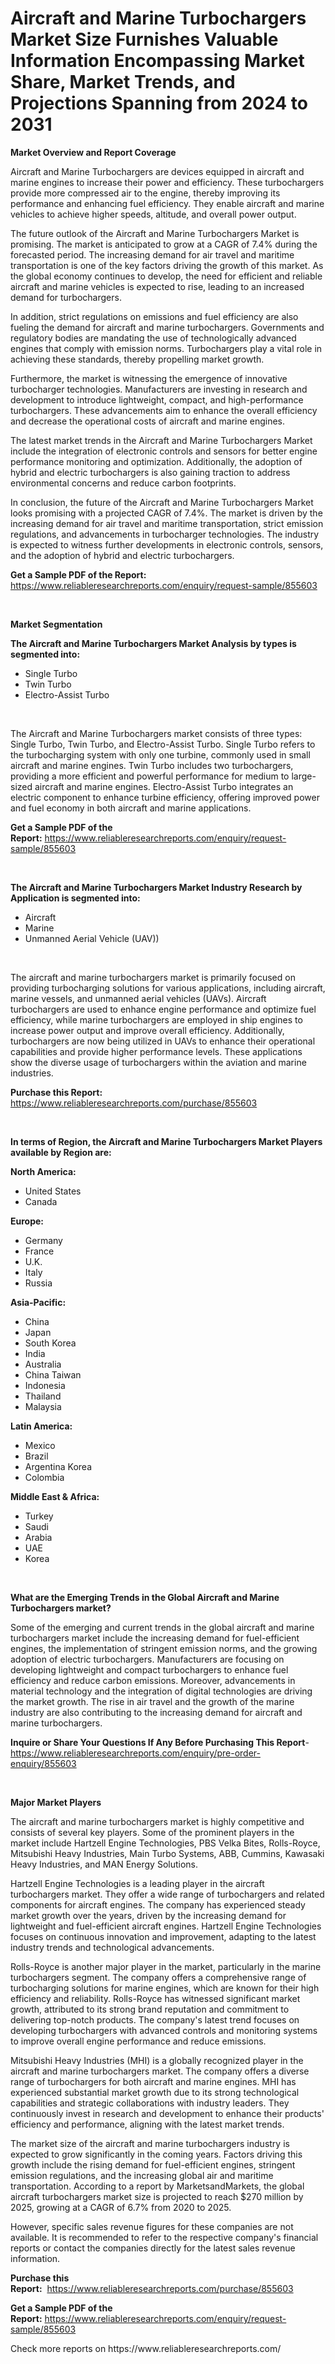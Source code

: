 <p><h1>Aircraft and Marine Turbochargers Market Size Furnishes Valuable Information Encompassing Market Share, Market Trends, and Projections Spanning from 2024 to 2031</h1></p><p><strong>Market Overview and Report Coverage</strong></p>
<p><p>Aircraft and Marine Turbochargers are devices equipped in aircraft and marine engines to increase their power and efficiency. These turbochargers provide more compressed air to the engine, thereby improving its performance and enhancing fuel efficiency. They enable aircraft and marine vehicles to achieve higher speeds, altitude, and overall power output.</p><p>The future outlook of the Aircraft and Marine Turbochargers Market is promising. The market is anticipated to grow at a CAGR of 7.4% during the forecasted period. The increasing demand for air travel and maritime transportation is one of the key factors driving the growth of this market. As the global economy continues to develop, the need for efficient and reliable aircraft and marine vehicles is expected to rise, leading to an increased demand for turbochargers.</p><p>In addition, strict regulations on emissions and fuel efficiency are also fueling the demand for aircraft and marine turbochargers. Governments and regulatory bodies are mandating the use of technologically advanced engines that comply with emission norms. Turbochargers play a vital role in achieving these standards, thereby propelling market growth.</p><p>Furthermore, the market is witnessing the emergence of innovative turbocharger technologies. Manufacturers are investing in research and development to introduce lightweight, compact, and high-performance turbochargers. These advancements aim to enhance the overall efficiency and decrease the operational costs of aircraft and marine engines.</p><p>The latest market trends in the Aircraft and Marine Turbochargers Market include the integration of electronic controls and sensors for better engine performance monitoring and optimization. Additionally, the adoption of hybrid and electric turbochargers is also gaining traction to address environmental concerns and reduce carbon footprints.</p><p>In conclusion, the future of the Aircraft and Marine Turbochargers Market looks promising with a projected CAGR of 7.4%. The market is driven by the increasing demand for air travel and maritime transportation, strict emission regulations, and advancements in turbocharger technologies. The industry is expected to witness further developments in electronic controls, sensors, and the adoption of hybrid and electric turbochargers.</p></p>
<p><strong>Get a Sample PDF of the Report:</strong> <a href="https://www.reliableresearchreports.com/enquiry/request-sample/855603">https://www.reliableresearchreports.com/enquiry/request-sample/855603</a></p>
<p>&nbsp;</p>
<p><strong>Market Segmentation</strong></p>
<p><strong>The Aircraft and Marine Turbochargers Market Analysis by types is segmented into:</strong></p>
<p><ul><li>Single Turbo</li><li>Twin Turbo</li><li>Electro-Assist Turbo</li></ul></p>
<p>&nbsp;</p>
<p><p>The Aircraft and Marine Turbochargers market consists of three types: Single Turbo, Twin Turbo, and Electro-Assist Turbo. Single Turbo refers to the turbocharging system with only one turbine, commonly used in small aircraft and marine engines. Twin Turbo includes two turbochargers, providing a more efficient and powerful performance for medium to large-sized aircraft and marine engines. Electro-Assist Turbo integrates an electric component to enhance turbine efficiency, offering improved power and fuel economy in both aircraft and marine applications.</p></p>
<p><strong>Get a Sample PDF of the Report:</strong>&nbsp;<a href="https://www.reliableresearchreports.com/enquiry/request-sample/855603">https://www.reliableresearchreports.com/enquiry/request-sample/855603</a></p>
<p>&nbsp;</p>
<p><strong>The Aircraft and Marine Turbochargers Market Industry Research by Application is segmented into:</strong></p>
<p><ul><li>Aircraft</li><li>Marine</li><li>Unmanned Aerial Vehicle (UAV))</li></ul></p>
<p>&nbsp;</p>
<p><p>The aircraft and marine turbochargers market is primarily focused on providing turbocharging solutions for various applications, including aircraft, marine vessels, and unmanned aerial vehicles (UAVs). Aircraft turbochargers are used to enhance engine performance and optimize fuel efficiency, while marine turbochargers are employed in ship engines to increase power output and improve overall efficiency. Additionally, turbochargers are now being utilized in UAVs to enhance their operational capabilities and provide higher performance levels. These applications show the diverse usage of turbochargers within the aviation and marine industries.</p></p>
<p><strong>Purchase this Report:</strong>&nbsp; <a href="https://www.reliableresearchreports.com/purchase/855603">https://www.reliableresearchreports.com/purchase/855603</a></p>
<p>&nbsp;</p>
<p><strong>In terms of Region, the Aircraft and Marine Turbochargers Market Players available by Region are:</strong></p>
<p>
    <p> <strong> North America: </strong>
        <ul>
            <li>United States</li>
            <li>Canada</li>
        </ul>
        </p> 
    <p> <strong> Europe: </strong>
        <ul>
            <li>Germany</li>
            <li>France</li>
            <li>U.K.</li>
            <li>Italy</li>
            <li>Russia</li>
        </ul>
        </p> 
    <p> <strong> Asia-Pacific: </strong>
        <ul>
            <li>China</li>
            <li>Japan</li>
            <li>South Korea</li>
            <li>India</li>
            <li>Australia</li>
            <li>China Taiwan</li>
            <li>Indonesia</li>
            <li>Thailand</li>
            <li>Malaysia</li>
        </ul>
        </p> 
    <p> <strong> Latin America: </strong>
        <ul>
            <li>Mexico</li>
            <li>Brazil</li>
            <li>Argentina Korea</li>
            <li>Colombia</li>
        </ul>
        </p> 
    <p> <strong> Middle East & Africa: </strong>
        <ul>
            <li>Turkey</li>
            <li>Saudi</li>
            <li>Arabia</li>
            <li>UAE</li>
            <li>Korea</li>
        </ul>
    </p>
    </p>
<p>&nbsp;</p>
<p><strong>What are the Emerging Trends in the Global Aircraft and Marine Turbochargers market?</strong></p>
<p><p>Some of the emerging and current trends in the global aircraft and marine turbochargers market include the increasing demand for fuel-efficient engines, the implementation of stringent emission norms, and the growing adoption of electric turbochargers. Manufacturers are focusing on developing lightweight and compact turbochargers to enhance fuel efficiency and reduce carbon emissions. Moreover, advancements in material technology and the integration of digital technologies are driving the market growth. The rise in air travel and the growth of the marine industry are also contributing to the increasing demand for aircraft and marine turbochargers.</p></p>
<p><strong>Inquire or Share Your Questions If Any Before Purchasing This Report</strong>- <a href="https://www.reliableresearchreports.com/enquiry/pre-order-enquiry/855603">https://www.reliableresearchreports.com/enquiry/pre-order-enquiry/855603</a></p>
<p>&nbsp;</p>
<p><strong>Major Market Players</strong></p>
<p><p>The aircraft and marine turbochargers market is highly competitive and consists of several key players. Some of the prominent players in the market include Hartzell Engine Technologies, PBS Velka Bites, Rolls-Royce, Mitsubishi Heavy Industries, Main Turbo Systems, ABB, Cummins, Kawasaki Heavy Industries, and MAN Energy Solutions. </p><p>Hartzell Engine Technologies is a leading player in the aircraft turbochargers market. They offer a wide range of turbochargers and related components for aircraft engines. The company has experienced steady market growth over the years, driven by the increasing demand for lightweight and fuel-efficient aircraft engines. Hartzell Engine Technologies focuses on continuous innovation and improvement, adapting to the latest industry trends and technological advancements. </p><p>Rolls-Royce is another major player in the market, particularly in the marine turbochargers segment. The company offers a comprehensive range of turbocharging solutions for marine engines, which are known for their high efficiency and reliability. Rolls-Royce has witnessed significant market growth, attributed to its strong brand reputation and commitment to delivering top-notch products. The company's latest trend focuses on developing turbochargers with advanced controls and monitoring systems to improve overall engine performance and reduce emissions. </p><p>Mitsubishi Heavy Industries (MHI) is a globally recognized player in the aircraft and marine turbochargers market. The company offers a diverse range of turbochargers for both aircraft and marine engines. MHI has experienced substantial market growth due to its strong technological capabilities and strategic collaborations with industry leaders. They continuously invest in research and development to enhance their products' efficiency and performance, aligning with the latest market trends. </p><p>The market size of the aircraft and marine turbochargers industry is expected to grow significantly in the coming years. Factors driving this growth include the rising demand for fuel-efficient engines, stringent emission regulations, and the increasing global air and maritime transportation. According to a report by MarketsandMarkets, the global aircraft turbochargers market size is projected to reach $270 million by 2025, growing at a CAGR of 6.7% from 2020 to 2025. </p><p>However, specific sales revenue figures for these companies are not available. It is recommended to refer to the respective company's financial reports or contact the companies directly for the latest sales revenue information.</p></p>
<p><strong>Purchase this Report:</strong>&nbsp;&nbsp;<a href="https://www.reliableresearchreports.com/purchase/855603">https://www.reliableresearchreports.com/purchase/855603</a></p>
<p></p>
<p><strong>Get a Sample PDF of the Report:</strong>&nbsp;<a href="https://www.reliableresearchreports.com/enquiry/request-sample/855603">https://www.reliableresearchreports.com/enquiry/request-sample/855603</a></p>
<p>Check more reports on https://www.reliableresearchreports.com/</p>
